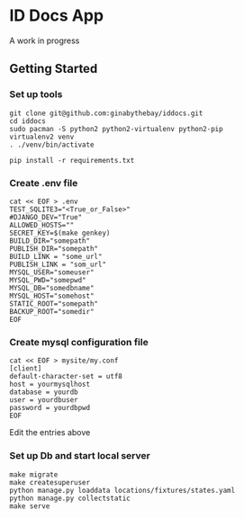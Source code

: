 
# ID Docs App

A work in progress

## Getting Started

### Set up tools

```
git clone git@github.com:ginabythebay/iddocs.git
cd iddocs
sudo pacman -S python2 python2-virtualenv python2-pip
virtualenv2 venv
. ./venv/bin/activate

pip install -r requirements.txt 

```

### Create .env file


```
cat << EOF > .env
TEST_SQLITE3="<True_or_False>"
#DJANGO_DEV="True"
ALLOWED_HOSTS=""
SECRET_KEY=$(make genkey)
BUILD_DIR="somepath"
PUBLISH_DIR="somepath"
BUILD_LINK = "some_url"
PUBLISH_LINK = "som_url"
MYSQL_USER="someuser"
MYSQL_PWD="somepwd"
MYSQL_DB="somedbname"
MYSQL_HOST="somehost"
STATIC_ROOT="somepath"
BACKUP_ROOT="somedir"
EOF
```

### Create mysql configuration file

```
cat << EOF > mysite/my.conf
[client]
default-character-set = utf8
host = yourmysqlhost
database = yourdb
user = yourdbuser
password = yourdbpwd
EOF
```

Edit the entries above

### Set up Db and start local server

```
make migrate
make createsuperuser
python manage.py loaddata locations/fixtures/states.yaml
python manage.py collectstatic
make serve
```

